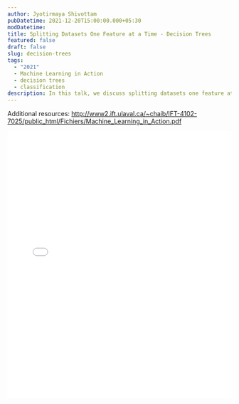 ```yaml
---
author: Jyotirmaya Shivottam
pubDatetime: 2021-12-20T15:00:00.000+05:30
modDatetime:
title: Splitting Datasets One Feature at a Time - Decision Trees
featured: false
draft: false
slug: decision-trees
tags:
  - "2021"
  - Machine Learning in Action
  - decision trees
  - classification
description: In this talk, we discuss splitting datasets one feature at a time using decision trees.
---
```


Additional resources:
http://www2.ift.ulaval.ca/~chaib/IFT-4102-7025/public_html/Fichiers/Machine_Learning_in_Action.pdf

<embed src="/assets/slides/2021-12-20--Jyotirmaya--decision-trees.pdf" type="application/pdf" width="100%" height="600px">
